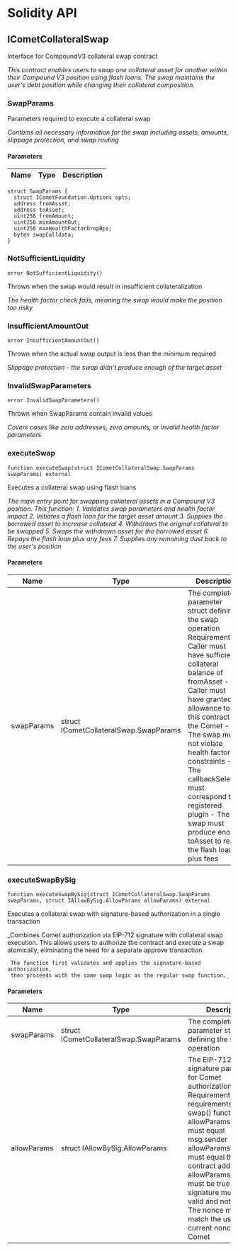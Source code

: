 # Solidity API

## ICometCollateralSwap

Interface for CompoundV3 collateral swap contract

_This contract enables users to swap one collateral asset for another within their Compound V3 position
using flash loans. The swap maintains the user's debt position while changing their collateral composition._

### SwapParams

Parameters required to execute a collateral swap

_Contains all necessary information for the swap including assets, amounts, slippage protection, and swap routing_

#### Parameters

| Name | Type | Description |
| ---- | ---- | ----------- |

```solidity
struct SwapParams {
  struct ICometFoundation.Options opts;
  address fromAsset;
  address toAsset;
  uint256 fromAmount;
  uint256 minAmountOut;
  uint256 maxHealthFactorDropBps;
  bytes swapCalldata;
}
```

### NotSufficientLiquidity

```solidity
error NotSufficientLiquidity()
```

Thrown when the swap would result in insufficient collateralization

_The health factor check fails, meaning the swap would make the position too risky_

### InsufficientAmountOut

```solidity
error InsufficientAmountOut()
```

Thrown when the actual swap output is less than the minimum required

_Slippage protection - the swap didn't produce enough of the target asset_

### InvalidSwapParameters

```solidity
error InvalidSwapParameters()
```

Thrown when SwapParams contain invalid values

_Covers cases like zero addresses, zero amounts, or invalid health factor parameters_

### executeSwap

```solidity
function executeSwap(struct ICometCollateralSwap.SwapParams swapParams) external
```

Executes a collateral swap using flash loans

_The main entry point for swapping collateral assets in a Compound V3 position.
This function: 1. Validates swap parameters and health factor impact 2. Initiates a flash loan for the target asset amount 3. Supplies the borrowed asset to increase collateral 4. Withdraws the original collateral to be swapped 5. Swaps the withdrawn asset for the borrowed asset 6. Repays the flash loan plus any fees 7. Supplies any remaining dust back to the user's position_

#### Parameters

| Name       | Type                                   | Description                                                                                                                                                                                                                                                                                                                                                                                           |
| ---------- | -------------------------------------- | ----------------------------------------------------------------------------------------------------------------------------------------------------------------------------------------------------------------------------------------------------------------------------------------------------------------------------------------------------------------------------------------------------- |
| swapParams | struct ICometCollateralSwap.SwapParams | The complete parameter struct defining the swap operation Requirements: - Caller must have sufficient collateral balance of fromAsset - Caller must have granted allowance to this contract on the Comet - The swap must not violate health factor constraints - The callbackSelector must correspond to a registered plugin - The swap must produce enough toAsset to repay the flash loan plus fees |

### executeSwapBySig

```solidity
function executeSwapBySig(struct ICometCollateralSwap.SwapParams swapParams, struct IAllowBySig.AllowParams allowParams) external
```

Executes a collateral swap with signature-based authorization in a single transaction

\_Combines Comet authorization via EIP-712 signature with collateral swap execution.
This allows users to authorize the contract and execute a swap atomically,
eliminating the need for a separate approve transaction.

     The function first validates and applies the signature-based authorization,
     then proceeds with the same swap logic as the regular swap function._

#### Parameters

| Name        | Type                                   | Description                                                                                                                                                                                                                                                                                                                                                 |
| ----------- | -------------------------------------- | ----------------------------------------------------------------------------------------------------------------------------------------------------------------------------------------------------------------------------------------------------------------------------------------------------------------------------------------------------------- |
| swapParams  | struct ICometCollateralSwap.SwapParams | The complete parameter struct defining the swap operation                                                                                                                                                                                                                                                                                                   |
| allowParams | struct IAllowBySig.AllowParams         | The EIP-712 signature parameters for Comet authorization Requirements: - All requirements from swap() function - allowParams.owner must equal msg.sender - allowParams.manager must equal this contract address - allowParams.isAllowed must be true - The signature must be valid and not expired - The nonce must match the user's current nonce in Comet |

